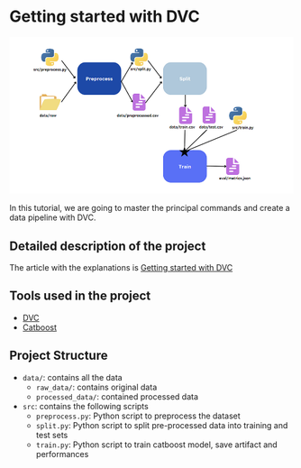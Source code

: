 # Getting started with DVC

![](https://github.com/eugeniaring/dvc-getting-started-guide/blob/main/datapipeline.png)

In this tutorial, we are going to master the principal commands and create a data pipeline with DVC.


## Detailed description of the project

The article with the explanations is [Getting started with DVC]()


## Tools used in the project

* [DVC](https://dvc.org/)
* [Catboost](https://catboost.ai/)

## Project Structure

* ```data/```: contains all the data
    * ```raw_data/```: contains original data
    * ```processed_data/```: contained processed data
* ```src```: contains the following scripts
    * ```preprocess.py```: Python script to preprocess the dataset
    * ```split.py```: Python script to split pre-processed data into training and test sets
    * ```train.py```: Python script to train catboost model, save artifact and performances
